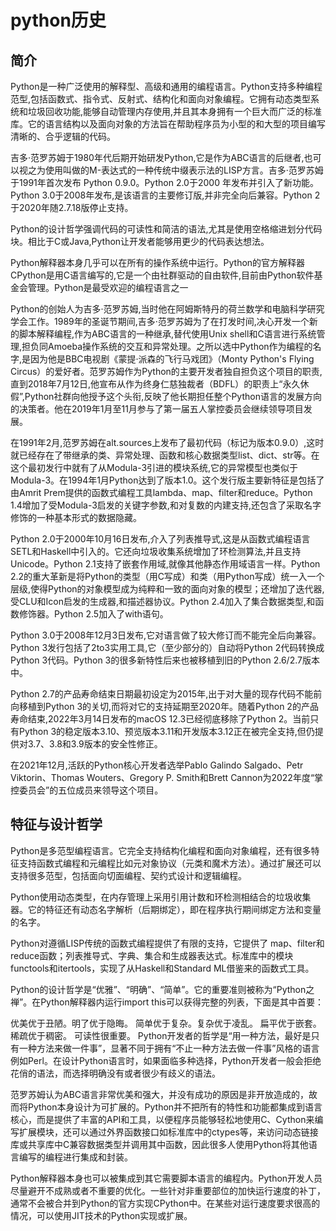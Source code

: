 # python历史

## 简介

Python是一种广泛使用的解释型、高级和通用的编程语言。Python支持多种编程范型,包括函数式、指令式、反射式、结构化和面向对象编程。它拥有动态类型系统和垃圾回收功能,能够自动管理内存使用,并且其本身拥有一个巨大而广泛的标准库。它的语言结构以及面向对象的方法旨在帮助程序员为小型的和大型的项目编写清晰的、合乎逻辑的代码。

吉多·范罗苏姆于1980年代后期开始研发Python,它是作为ABC语言的后继者,也可以视之为使用叫做的M-表达式的一种传统中缀表示法的LISP方言。吉多·范罗苏姆于1991年首次发布 Python 0.9.0。Python 2.0于2000 年发布并引入了新功能。Python 3.0于2008年发布,是该语言的主要修订版,并非完全向后兼容。Python 2于2020年随2.7.18版停止支持。

Python的设计哲学强调代码的可读性和简洁的语法,尤其是使用空格缩进划分代码块。相比于C或Java,Python让开发者能够用更少的代码表达想法。

Python解释器本身几乎可以在所有的操作系统中运行。Python的官方解释器CPython是用C语言编写的,它是一个由社群驱动的自由软件,目前由Python软件基金会管理。Python是最受欢迎的编程语言之一

Python的创始人为吉多·范罗苏姆,当时他在阿姆斯特丹的荷兰数学和电脑科学研究学会工作。1989年的圣诞节期间,吉多·范罗苏姆为了在打发时间,决心开发一个新的脚本解释编程,作为ABC语言的一种继承,替代使用Unix shell和C语言进行系统管理,担负同Amoeba操作系统的交互和异常处理。之所以选中Python作为编程的名字,是因为他是BBC电视剧《蒙提·派森的飞行马戏团》（Monty Python's Flying Circus）的爱好者。范罗苏姆作为Python的主要开发者独自担负这个项目的职责,直到2018年7月12日,他宣布从作为终身仁慈独裁者（BDFL）的职责上“永久休假”,Python社群向他授予这个头衔,反映了他长期担任整个Python语言的发展方向的决策者。他在2019年1月至11月参与了第一届五人掌控委员会继续领导项目发展。

在1991年2月,范罗苏姆在alt.sources上发布了最初代码（标记为版本0.9.0）,这时就已经存在了带继承的类、异常处理、函数和核心数据类型list、dict、str等。在这个最初发行中就有了从Modula-3引进的模块系统,它的异常模型也类似于Modula-3。在1994年1月Python达到了版本1.0。这个发行版主要新特征是包括了由Amrit Prem提供的函数式编程工具lambda、map、filter和reduce。Python 1.4增加了受Modula-3启发的关键字参数,和对复数的内建支持,还包含了采取名字修饰的一种基本形式的数据隐藏。

Python 2.0于2000年10月16日发布,介入了列表推导式,这是从函数式编程语言SETL和Haskell中引入的。它还向垃圾收集系统增加了环检测算法,并且支持Unicode。Python 2.1支持了嵌套作用域,就像其他静态作用域语言一样。Python 2.2的重大革新是将Python的类型（用C写成）和类（用Python写成）统一入一个层级,使得Python的对象模型成为纯粹和一致的面向对象的模型；还增加了迭代器,受CLU和Icon启发的生成器,和描述器协议。Python 2.4加入了集合数据类型,和函数修饰器。Python 2.5加入了with语句。

Python 3.0于2008年12月3日发布,它对语言做了较大修订而不能完全后向兼容。Python 3发行包括了2to3实用工具,它（至少部分的）自动将Python 2代码转换成Python 3代码。Python 3的很多新特性后来也被移植到旧的Python 2.6/2.7版本中。

Python 2.7的产品寿命结束日期最初设定为2015年,出于对大量的现存代码不能前向移植到Python 3的关切,而将对它的支持延期至2020年。随着Python 2的产品寿命结束,2022年3月14日发布的macOS 12.3已经彻底移除了Python 2。当前只有Python 3的稳定版本3.10、预览版本3.11和开发版本3.12正在被完全支持,但仍提供对3.7、3.8和3.9版本的安全性修正。

在2021年12月,活跃的Python核心开发者选举Pablo Galindo Salgado、Petr Viktorin、Thomas Wouters、Gregory P. Smith和Brett Cannon为2022年度“掌控委员会”的五位成员来领导这个项目。

## 特征与设计哲学
Python是多范型编程语言。它完全支持结构化编程和面向对象编程，还有很多特征支持函数式编程和元编程比如元对象协议（元类和魔术方法）。通过扩展还可以支持很多范型，包括面向切面编程、契约式设计和逻辑编程。

Python使用动态类型，在内存管理上采用引用计数和环检测相结合的垃圾收集器。它的特征还有动态名字解析（后期绑定），即在程序执行期间绑定方法和变量的名字。

Python对遵循LISP传统的函数式编程提供了有限的支持，它提供了 map、filter和reduce函数；列表推导式、字典、集合和生成器表达式。标准库中的模块functools和itertools，实现了从Haskell和Standard ML借鉴来的函数式工具。

Python的设计哲学是“优雅”、“明确”、“简单”。它的重要准则被称为“Python之禅”。在Python解释器内运行import this可以获得完整的列表，下面是其中首要：

优美优于丑陋。明了优于隐晦。
简单优于复杂。复杂优于凌乱。
扁平优于嵌套。稀疏优于稠密。
可读性很重要。
Python开发者的哲学是“用一种方法，最好是只有一种方法来做一件事”，显著不同于拥有“不止一种方法去做一件事”风格的语言例如Perl。在设计Python语言时，如果面临多种选择，Python开发者一般会拒绝花俏的语法，而选择明确没有或者很少有歧义的语法。

范罗苏姆认为ABC语言非常优美和强大，并没有成功的原因是非开放造成的，故而将Python本身设计为可扩展的。Python并不把所有的特性和功能都集成到语言核心，而是提供了丰富的API和工具，以便程序员能够轻松地使用C、Cython来编写扩展模块，还可以通过外界函数接口如标准库中的ctypes等，来访问动态链接库或共享库中C兼容数据类型并调用其中函数，因此很多人使用Python将其他语言编写的编程进行集成和封装。

Python解释器本身也可以被集成到其它需要脚本语言的编程内。Python开发人员尽量避开不成熟或者不重要的优化。一些针对非重要部位的加快运行速度的补丁，通常不会被合并到Python的官方实现CPython中。在某些对运行速度要求很高的情况，可以使用JIT技术的Python实现或扩展。